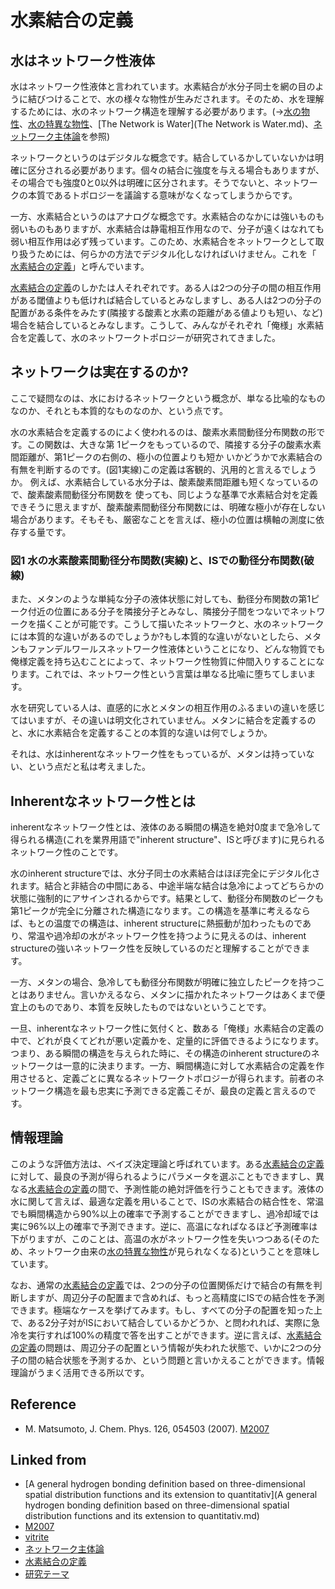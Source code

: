 # 水素結合の定義

## 水はネットワーク性液体

水はネットワーク性液体と言われています。水素結合が水分子同士を網の目のように結びつけることで、水の様々な物性が生みだされます。そのため、水を理解するためには、水のネットワーク構造を理解する必要があります。(→[水の物性](水の物性.md)、[水の特異な物性](水の特異な物性.md)、[The Network is Water](The Network is Water.md)、[ネットワーク主体論](ネットワーク主体論.md)を参照)



ネットワークというのはデジタルな概念です。結合しているかしていないかは明確に区分される必要があります。個々の結合に強度を与える場合もありますが、その場合でも強度0と0以外は明確に区分されます。そうでないと、ネットワークの本質であるトポロジーを議論する意味がなくなってしまうからです。



一方、水素結合というのはアナログな概念です。水素結合のなかには強いものも弱いものもありますが、水素結合は静電相互作用なので、分子が遠くはなれても弱い相互作用は必ず残っています。このため、水素結合をネットワークとして取り扱うためには、何らかの方法でデジタル化しなければいけません。これを「 [水素結合の定義](水素結合の定義.md)」と呼んでいます。



[水素結合の定義](水素結合の定義.md)のしかたは人それぞれです。ある人は2つの分子の間の相互作用がある閾値よりも低ければ結合しているとみなしますし、ある人は2つの分子の配置がある条件をみたす(隣接する酸素と水素の距離がある値よりも短い、など)場合を結合しているとみなします。こうして、みんながそれぞれ「俺様」水素結合を定義して、水のネットワークトポロジーが研究されてきました。



## ネットワークは実在するのか?

ここで疑問なのは、水におけるネットワークという概念が、単なる比喩的なものなのか、それとも本質的なものなのか、という点です。



水の水素結合を定義するのによく使われるのは、酸素水素間動径分布関数の形です。この関数は、大きな第 1ピークをもっているので、隣接する分子の酸素水素間距離が、第1ピークの右側の、極小の位置よりも短か いかどうかで水素結合の有無を判断するのです。(図1実線)この定義は客観的、汎用的と言えるでしょうか。 例えば、水素結合している水分子は、酸素酸素間距離も短くなっているので、酸素酸素間動径分布関数を 使っても、同じような基準で水素結合対を定義できそうに思えますが、酸素酸素間動径分布関数には、明確な極小が存在しない場合があります。そもそも、厳密なことを言えば、極小の位置は横軸の測度に依存する量です。

[](https://gyazo.com/335cb4adf570e5d6d42e420f39f522c1)

### 図1 水の水素酸素間動径分布関数(実線)と、ISでの動径分布関数(破線)



また、メタンのような単純な分子の液体状態に対しても、動径分布関数の第1ピーク付近の位置にある分子を隣接分子とみなし、隣接分子間をつないでネットワークを描くことが可能です。こうして描いたネットワークと、水のネットワークには本質的な違いがあるのでしょうか?もし本質的な違いがないとしたら、メタンもファンデルワールスネットワーク性液体ということになり、どんな物質でも俺様定義を持ち込むことによって、ネットワーク性物質に仲間入りすることになります。これでは、ネットワーク性という言葉は単なる比喩に堕ちてしまいます。



水を研究している人は、直感的に水とメタンの相互作用のふるまいの違いを感じてはいますが、その違いは明文化されていません。メタンに結合を定義するのと、水に水素結合を定義することの本質的な違いは何でしょうか。



それは、水はinherentなネットワーク性をもっているが、メタンは持っていない、という点だと私は考えました。



## Inherentなネットワーク性とは

inherentなネットワーク性とは、液体のある瞬間の構造を絶対0度まで急冷して得られる構造(これを業界用語で"inherent structure"、ISと呼びます)に見られるネットワーク性のことです。



水のinherent structureでは、水分子同士の水素結合はほぼ完全にデジタル化されます。結合と非結合の中間にある、中途半端な結合は急冷によってどちらかの状態に強制的にアサインされるからです。結果として、動径分布関数のピークも第1ピークが完全に分離された構造になります。この構造を基準に考えるならば、もとの温度での構造は、inherent structureに熱振動が加わったものであり、常温や過冷却の水がネットワーク性を持つように見えるのは、inherent structureの強いネットワーク性を反映しているのだと理解することができます。



一方、メタンの場合、急冷しても動径分布関数が明確に独立したピークを持つことはありません。言いかえるなら、メタンに描かれたネットワークはあくまで便宜上のものであり、本質を反映したものではないということです。



一旦、inherentなネットワーク性に気付くと、数ある「俺様」水素結合の定義の中で、どれが良くてどれが悪い定義かを、定量的に評価できるようになります。つまり、ある瞬間の構造を与えられた時に、その構造のinherent structureのネットワークは一意的に決まります。一方、瞬間構造に対して水素結合の定義を作用させると、定義ごとに異なるネットワークトポロジーが得られます。前者のネットワーク構造を最も忠実に予測できる定義こそが、最良の定義と言えるのです。



## 情報理論

このような評価方法は、ベイズ決定理論と呼ばれています。ある[水素結合の定義](水素結合の定義.md)に対して、最良の予測が得られるようにパラメータを選ぶこともできますし、異なる[水素結合の定義](水素結合の定義.md)の間で、予測性能の絶対評価を行うこともできます。液体の水に関して言えば、最適な定義を用いることで、ISの水素結合の結合性を、常温でも瞬間構造から90%以上の確率で予測することができますし、過冷却域では実に96%以上の確率で予測できます。逆に、高温になればなるほど予測確率は下がりますが、このことは、高温の水がネットワーク性を失いつつある(そのため、ネットワーク由来の[水の特異な物性](水の特異な物性.md)が見られなくなる)ということを意味しています。



なお、通常の[水素結合の定義](水素結合の定義.md)では、2つの分子の位置関係だけで結合の有無を判断しますが、周辺分子の配置まで含めれば、もっと高精度にISでの結合性を予測できます。極端なケースを挙げてみます。もし、すべての分子の配置を知った上で、ある2分子対がISにおいて結合しているかどうか、と問われれば、実際に急冷を実行すれば100%の精度で答を出すことができます。逆に言えば、[水素結合の定義](水素結合の定義.md)の問題は、周辺分子の配置という情報が失われた状態で、いかに2つの分子の間の結合状態を予測するか、という問題と言いかえることができます。情報理論がうまく活用できる所以です。



## Reference


* M. Matsumoto, J. Chem. Phys. 126, 054503 (2007). [M2007](M2007.md)



## Linked from

* [A general hydrogen bonding definition based on three-dimensional spatial distribution functions and its extension to quantitativ](A general hydrogen bonding definition based on three-dimensional spatial distribution functions and its extension to quantitativ.md)
* [M2007](M2007.md)
* [vitrite](vitrite.md)
* [ネットワーク主体論](ネットワーク主体論.md)
* [水素結合の定義](水素結合の定義.md)
* [研究テーマ](研究テーマ.md)
